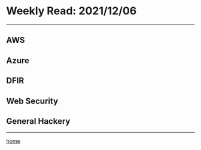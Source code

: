 # Weekly Read: 2021/12/06
----

## AWS



## Azure



## DFIR



## Web Security



## General Hackery





----
[home](index.md)

